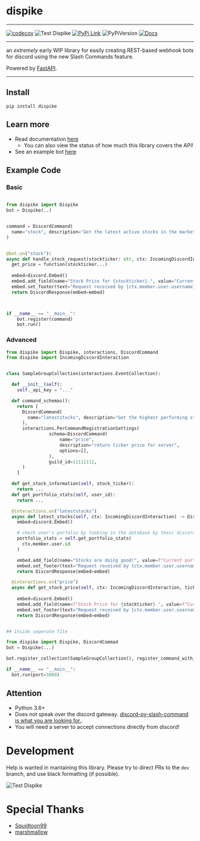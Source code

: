 # dispike

***
[![codecov](https://codecov.io/gh/ms7m/dispike/branch/master/graph/badge.svg?token=E5AXLZDP9O)](https://codecov.io/gh/ms7m/dispike) ![Test Dispike](https://github.com/ms7m/dispike/workflows/Test%20Dispike/badge.svg?branch=master) [![PyPi Link](https://img.shields.io/badge/Available%20on%20PyPi-Dispike-blue?logo=pypi&link=%22https://pypi.org/project/dispike%22)](http://pypi.org/project/dispike) ![PyPiVersion](https://img.shields.io/badge/dynamic/json?color=blue&label=PyPi%20Version&query=%24.info.version&url=https%3A%2F%2Fpypi.org%2Fpypi%2Fdispike%2Fjson) [![Docs](https://img.shields.io/badge/Docs-Available-lightgrey?link=https://dispike.ms7m.me/)
](http://dispike.ms7m.me)

***



an *extremely* early WIP library for easily creating REST-based webhook bots for discord using the new Slash Commands feature.

Powered by [FastAPI](https://github.com/tiangolo/fastapi).


***


## Install

```
pip install dispike
```

## Learn more
- Read documentation [here](https://dispike.ms7m.me)
  - You can also view the status of how much this library covers the API!
- See an example bot [here](https://github.com/ms7m/dispike-example)

## Example Code

### Basic

```python

from dispike import Dispike
bot = Dispike(..)


command = DiscordCommand(
  name="stock", description="Get the latest active stocks in the market!"
)


@bot.on("stock"):
async def handle_stock_request(stockticker: str, ctx: IncomingDiscordInteraction) -> DiscordResponse:
  get_price = function(stockticker...)
  
  embed=discord.Embed()
  embed.add_field(name="Stock Price for {stockticker}.", value="Current price is {get_price}", inline=True)
  embed.set_footer(text="Request received by {ctx.member.user.username}")
  return DiscordResponse(embed=embed)



if __name__ == "__main__":
    bot.register(command)
    bot.run()
```


### Advanced
```python
from dispike import Dispike, interactions, DiscordCommand
from dispike import IncomingDiscordInteraction


class SampleGroupCollection(interactions.EventCollection):

  def __init__(self):
    self._api_key = "..."

  def command_schemas():
    return [
      DiscordCommand(
        name="lateststocks", description="Get the highest performing stocks in the market currently!"
      ),
      interactions.PerCommandRegistrationSettings(
                schema=DiscordCommand(
                    name="price",
                    description="return ticker price for server",
                    options=[],
                ),
                guild_id=11111111,
      )
    ]

  def get_stock_information(self, stock_ticker):
    return ...
  def get_portfolio_stats(self, user_id):
    return ...

  @interactions.on("lateststocks")
  async def latest_stocks(self, ctx: IncomingDiscordInteraction) -> DiscordResponse:
    embed=discord.Embed()

    # check user's porfolio by looking in the database by their discord ID
    portfolio_stats = self.get_portfolio_stats(
      ctx.member.user.id
    )

    embed.add_field(name="Stocks are doing good!", value=f"Current portfolio is {portfolio_stats}", inline=True)
    embed.set_footer(text="Request received by {ctx.member.user.username}")
    return DiscordResponse(embed=embed)

  @interactions.on("price")
  async def get_stock_price(self, ctx: IncomingDiscordInteraction, ticker: str) -> DiscordResponse:
  
    embed=discord.Embed()
    embed.add_field(name=f"Stock Price for {stockticker}.", value=f"Current price is {self.get_stock_information(ticker)}", inline=True)
    embed.set_footer(text="Request received by {ctx.member.user.username}")
    return DiscordResponse(embed=embed)    


## Inside seperate file

from dispike import Dispike, DiscordCommad
bot = Dispike(...)

bot.register_collection(SampleGroupCollection(), register_command_with_discord=True)

if __name__ == "__main__":
  bot.run(port=5000)
```
## Attention

- Python 3.6+
- Does not speak over the discord gateway. [discord-py-slash-command is what you are looking for.](https://github.com/eunwoo1104/discord-py-slash-command). 
- You will need a server to accept connections directly from discord!


# Development

Help is wanted in mantaining this library. Please try to direct PRs to the ``dev`` branch, and use black formatting (if possible).

![Test Dispike](https://github.com/ms7m/dispike/workflows/Test%20Dispike/badge.svg?branch=dev)

# Special Thanks
- [Squidtoon99](https://github.com/Squidtoon99)
- [marshmallow](https://github.com/mrshmllow)
